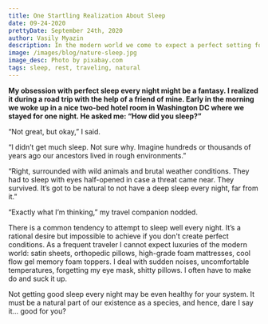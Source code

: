 ```yaml
---
title: One Startling Realization About Sleep
date: 09-24-2020
prettyDate: September 24th, 2020
author: Vasily Myazin
description: In the modern world we come to expect a perfect setting for sleep every night. I realized it was a pipe dream all along.
image: /images/blog/nature-sleep.jpg
image_desc: Photo by pixabay.com
tags: sleep, rest, traveling, natural
---
```

**My obsession with perfect sleep every night might be a fantasy. I realized it during a road trip with the help of a friend of mine. Early in the morning we woke up in a nice two-bed hotel room in Washington DC where we stayed for one night. He asked me: “How did you sleep?”**

“Not great, but okay,” I said.

“I didn’t get much sleep. Not sure why. Imagine hundreds or thousands of years ago our ancestors lived in rough environments.”

“Right, surrounded with wild animals and brutal weather conditions. They had to sleep with eyes half-opened in case a threat came near. They survived. It’s got to be natural to not have a deep sleep every night, far from it.”

“Exactly what I’m thinking,” my travel companion nodded.

There is a common tendency to attempt to sleep well every night. It’s a rational desire but impossible to achieve if you don't create perfect conditions. As a frequent traveler I cannot expect luxuries of the modern world: satin sheets, orthopedic pillows, high-grade foam mattresses, cool flow gel memory foam toppers. I deal with sudden noises, uncomfortable temperatures, forgetting my eye mask, shitty pillows. I often have to make do and suck it up.

Not getting good sleep every night may be even healthy for your system. It must be a natural part of our existence as a species, and hence, dare I say it… good for you?

